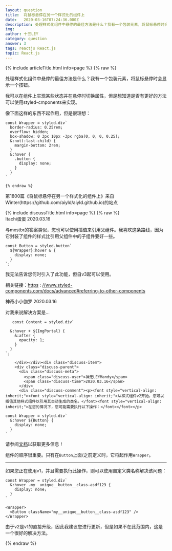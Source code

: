 ```yaml
---
layout: question
title:  将鼠标悬停在另一个样式化的组件上
date:   2020-03-16T07:24:36.000Z
description: 处理样式化组件中悬停的最佳方法是什么？我有一个包装元素，将鼠标悬停时会显示一个按钮。我可以在组件上实现某些状态并在悬停时切换属性，但是想知道是否有更好...
img: 
author: 十三LEY
category: question
answer: 3
tags: reactjs React.js
topic: React.js
---
```

<div class="article-root">
  <div class="article">
    {% include articleTitle.html info=page %}
    {% raw %}
    <div class="article-content"><p><font style="vertical-align: inherit;"><font style="vertical-align: inherit;">处理样式化组件中悬停的最佳方法是什么？</font><font style="vertical-align: inherit;">我有一个包装元素，将鼠标悬停时会显示一个按钮。</font></font></p>

<p><font style="vertical-align: inherit;"><font style="vertical-align: inherit;">我可以在组件上实现某些状态并在悬停时切换属性，但是想知道是否有更好的方法可以使用styled-cmponents来实现。</font></font></p>

<p><font style="vertical-align: inherit;"><font style="vertical-align: inherit;">像下面这样的东西不起作用，但是很理想：</font></font></p>

<pre><code>const Wrapper = styled.div`<font></font>
  border-radius: 0.25rem;<font></font>
  overflow: hidden;<font></font>
  box-shadow: 0 3px 10px -3px rgba(0, 0, 0, 0.25);<font></font>
  &amp;:not(:last-child) {<font></font>
    margin-bottom: 2rem;<font></font>
  }<font></font>
  &amp;:hover {<font></font>
    .button {<font></font>
      display: none;<font></font>
    }<font></font>
  }<font></font>
`<font></font>
</code></pre></div>
    {% endraw %}
  </div>
  <p class="winter_mark">第1800篇《将鼠标悬停在另一个样式化的组件上》来自Winter(https://github.com/aiyld/aiyld.github.io)的站点</p>
  <div class="discuss-wrapper">
    {% include discussTitle.html info=page %}
    {% raw %}
    <div class="discuss-list">
    <div class="discuss-item">
        <div class="discuss-parent">
          <div class="discuss-meta">
            <span class="discuss-user">Itachi蛋蛋</span>
            <span class="discuss-time">2020.03.16</span>
          </div>
          <div class="discuss-comment"><p><font style="vertical-align: inherit;"><font style="vertical-align: inherit;">与mxstbr的答案类似，您也可以使用插值来引用父组件。</font><font style="vertical-align: inherit;">我喜欢这条路线，因为它封装了组件的样式比引用父组件中的子组件要好一些。</font></font></p>

<pre><code>const Button = styled.button`<font></font>
  ${Wrapper}:hover &amp; {<font></font>
    display: none;<font></font>
  }<font></font>
`;<font></font>
</code></pre>

<p><font style="vertical-align: inherit;"><font style="vertical-align: inherit;">我无法告诉您何时引入了此功能，但自v3起可以使用。</font></font></p>

<p><font style="vertical-align: inherit;"><font style="vertical-align: inherit;">相关链接：</font><a href="https://www.styled-components.com/docs/advanced#referring-to-other-components" rel="noreferrer"><font style="vertical-align: inherit;">https</font></a><font style="vertical-align: inherit;"> : </font></font><a href="https://www.styled-components.com/docs/advanced#referring-to-other-components" rel="noreferrer"><font style="vertical-align: inherit;"><font style="vertical-align: inherit;">//www.styled-components.com/docs/advanced#referring-to-other-components</font></font></a></p></div>
        </div></div><div class="discuss-item">
        <div class="discuss-parent">
          <div class="discuss-meta">
            <span class="discuss-user">神奇小小伽罗</span>
            <span class="discuss-time">2020.03.16</span>
          </div>
          <div class="discuss-comment"><p><font style="vertical-align: inherit;"><font style="vertical-align: inherit;">对我来说解决方案是...</font></font></p>

<pre><code>   const Content = styled.div`<font></font>
<font></font>
  &amp;:hover + ${ImgPortal} {<font></font>
    &amp;:after {<font></font>
      opacity: 1;<font></font>
    }<font></font>
  }<font></font>
`;<font></font>
</code></pre></div>
        </div></div><div class="discuss-item">
        <div class="discuss-parent">
          <div class="discuss-meta">
            <span class="discuss-user">神无LEYMandy</span>
            <span class="discuss-time">2020.03.16</span>
          </div>
          <div class="discuss-comment"><p><font style="vertical-align: inherit;"><font style="vertical-align: inherit;">从样式组件v2开始，您可以插值其他样式组件以引用其自动生成的类名。</font><font style="vertical-align: inherit;">在您的情况下，您可能需要执行以下操作：</font></font></p>

<pre><code>const Wrapper = styled.div`<font></font>
  &amp;:hover ${Button} {<font></font>
    display: none;<font></font>
  }<font></font>
`<font></font>
</code></pre>

<p><font style="vertical-align: inherit;"><font style="vertical-align: inherit;">请参阅</font></font><a href="https://www.styled-components.com/docs/advanced#referring-to-other-components" rel="noreferrer"><font style="vertical-align: inherit;"><font style="vertical-align: inherit;">文档</font></font></a><font style="vertical-align: inherit;"><font style="vertical-align: inherit;">以获取更多信息！</font></font></p>

<p><font style="vertical-align: inherit;"><font style="vertical-align: inherit;">组件的顺序很重要。</font><font style="vertical-align: inherit;">只有在</font></font><code>Button</code><font style="vertical-align: inherit;"><font style="vertical-align: inherit;">上面/之前定义时，</font><font style="vertical-align: inherit;">它将起作用</font></font><code>Wrapper</code><font style="vertical-align: inherit;"><font style="vertical-align: inherit;">。</font></font></p>

<hr>

<p><font style="vertical-align: inherit;"><font style="vertical-align: inherit;">如果您正在使用v1，并且需要执行此操作，则可以使用自定义类名称解决该问题：</font></font></p>

<pre><code>const Wrapper = styled.div`<font></font>
  &amp;:hover .my__unique__button__class-asdf123 {<font></font>
    display: none;<font></font>
  }<font></font>
`<font></font>
<font></font>
&lt;Wrapper&gt;<font></font>
  &lt;Button className="my__unique__button__class-asdf123" /&gt;<font></font>
&lt;/Wrapper&gt;<font></font>
</code></pre>

<p><font style="vertical-align: inherit;"><font style="vertical-align: inherit;">由于v2是v1的直接升级，因此我建议您进行更新，但是如果不在此范围内，这是一个很好的解决方法。</font></font></p></div>
        </div></div>
    </div>
    {% endraw %}
  </div>
<div>
